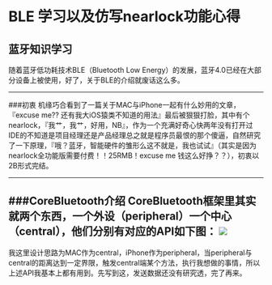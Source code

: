 BLE 学习以及仿写nearlock功能心得
==
蓝牙知识学习
-----
随着蓝牙低功耗技术BLE（Bluetooth Low Energy）的发展，蓝牙4.0已经在大部分设备上被使用，好了，关于BLE的介绍就废话这么多。

---
###初衷
机缘巧合看到了一篇关于MAC与iPhone一起有什么妙用的文章，『excuse me?? 还有我大iOS猿类不知道的用法』最后被狠狠打脸，其中有个nearlock，『我艹，我艹，好用，NB』，作为一个充满好奇心快两年没有打开过IDE的不知道是项目经理还是产品经理总之就是程序员最恨的那个傻逼，自然研究了一下原理，『哦？蓝牙，智能硬件的雏形么这不就是，我也试试』（其实是因为nearlock全功能版需要付费！！25RMB！excuse me 钱这么好挣？？），初衷以2B形式完结。

---
###CoreBluetooth介绍
CoreBluetooth框架里其实就两个东西，一个外设（peripheral）一个中心（central），他们分别有对应的API如下图：
![](http://img.blog.csdn.net/20140523195339187?watermark/2/text/aHR0cDovL2Jsb2cuY3Nkbi5uZXQvcG9ueV9tYWdnaWU=/font/5a6L5L2T/fontsize/400/fill/I0JBQkFCMA==/dissolve/70/gravity/SouthEast)
---
我这里设计思路为MAC作为central，iPhone作为peripheral，当peripheral与central的距离达到一定界限，触发central端某个方法，执行我想做的事情，所以上述API我基本上都有用到。先写到这，发送数据还没有研究透，完了再来。
